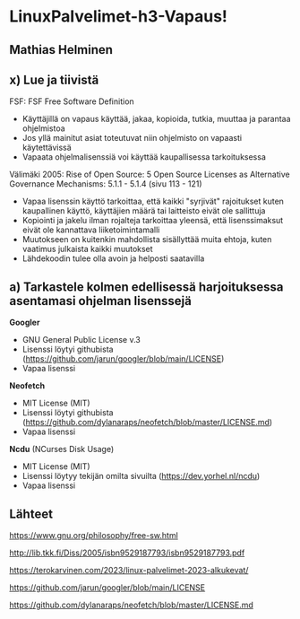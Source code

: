 # LinuxPalvelimet-h3-Vapaus!

## Mathias Helminen

## x) Lue ja tiivistä
FSF: FSF Free Software Definition
- Käyttäjillä on vapaus käyttää, jakaa, kopioida, tutkia, muuttaa ja parantaa ohjelmistoa
- Jos yllä mainitut asiat toteutuvat niin ohjelmisto on vapaasti käytettävissä
- Vapaata ohjelmalisenssiä voi käyttää kaupallisessa tarkoituksessa

Välimäki 2005: Rise of Open Source: 5 Open Source Licenses as Alternative Governance Mechanisms: 5.1.1 - 5.1.4 (sivu 113 - 121)
- Vapaa lisenssin käyttö tarkoittaa, että kaikki "syrjivät" rajoitukset kuten kaupallinen käyttö, käyttäjien määrä tai laitteisto eivät ole sallittuja
- Kopiointi ja jakelu ilman rojalteja tarkoittaa yleensä, että lisenssimaksut eivät ole kannattava liiketoimintamalli
- Muutokseen on kuitenkin mahdollista sisällyttää muita ehtoja, kuten vaatimus julkaista kaikki muutokset
- Lähdekoodin tulee olla avoin ja helposti saatavilla

## a) Tarkastele kolmen edellisessä harjoituksessa asentamasi ohjelman lisenssejä
**Googler**
- GNU General Public License v.3
- Lisenssi löytyi githubista (https://github.com/jarun/googler/blob/main/LICENSE)
- Vapaa lisenssi

**Neofetch**
- MIT License (MIT)
- Lisenssi löytyi githubista (https://github.com/dylanaraps/neofetch/blob/master/LICENSE.md)
- Vapaa lisenssi

**Ncdu** (NCurses Disk Usage)
- MIT License (MIT)
- Lisenssi löytyy tekijän omilta sivuilta (https://dev.yorhel.nl/ncdu)
- Vapaa lisenssi




## Lähteet
https://www.gnu.org/philosophy/free-sw.html

http://lib.tkk.fi/Diss/2005/isbn9529187793/isbn9529187793.pdf

https://terokarvinen.com/2023/linux-palvelimet-2023-alkukevat/

https://github.com/jarun/googler/blob/main/LICENSE

https://github.com/dylanaraps/neofetch/blob/master/LICENSE.md

